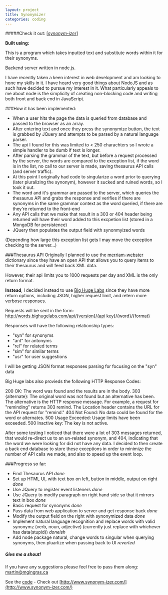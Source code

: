 ```yaml
---
layout: project
title: Synonymizer
categories: coding
---
```


#####Check it out: [\[*synonym-izer*\]](http://www.synonym-izer.com/)

<p><strong>Built using:</strong>&nbsp;&nbsp;<span title="node.js" class="pict-prog-nodejs01 icon-2x"> </span>&nbsp;<span title="MongoDB" class="pict-dbs-mongodb icon-2x"> </span>&nbsp;<span title="JavaScript" class="pict-prog-js02 icon-2x"> </span>&nbsp;<span title="JQuery" class="pict-prog-jquery icon-2x"> </span>&nbsp;<span title="HTML5" class="pict-html5-01 icon-2x"> </span>&nbsp;<span title="CSS3" class="pict-css3-01 icon-2x"> </span></p>

This is a program which takes inputted text and substitute words within it for their synonyms.

Backend server written in node.js.   

I have recently taken a keen interest in web development and am looking to hone my skills in it. I have heard very good things about NodeJS and as such have decided to pursue my interest in it. What particularly appeals to me about node is the simplicity of creating non-blocking code and writing both front and back end in JavaScript.    

<!-- abridge -->

###How it has been implemented:
- When a user hits the page the data is queried from database and passed to the browser as an array.
- After entering text and once they press the synonymize button, the text is grabbed by JQuery and attempts to be parsed by a natural language parser.
- The api I found for this was limited to < 250 charachters so I wrote a simple handler to be dumb if text is longer.
- After parsing the grammar of the text, but before a request processed by the server, the words are compared to the exception list, if the word is in the list, no call to our server is made, saving thesaurus API calls (and server traffic).
- At this point I originally had code to singularize a word prior to querying (later pluralizing the synonym), however it sucked and ruined words, so I took it out.
- The word and it's grammar are passed to the server, which queries the thesaurus API and grabs the response and verifies if there are synonyms in the same grammar context as the word queried, if there are they're returned to the front-end
- Any API calls that we make that result in a 303 or 404 header being returned will have their word added to this excpetion list (stored in a MongoDB for persistence)
- JQuery then populates the output field with synonmyized words


(Depending how large this exception list gets I may move the exception checking to the server...)

###Thesaurus API
Originally I planned to use the [merriam-webster](http://www.dictionaryapi.com/) dictionary since they have an open API that allows you to query items to their thesaurus and will feed back XML data.   

However, their api limits you to 1000 requests per day and XML is the only return format.

**Instead**, I decided instead to use [Big Huge Labs](http://words.bighugelabs.com/api.php) since they have more return options, including JSON, higher request limit, and retern more verbose responses.

Requests will be sent in the form: http://words.bighugelabs.com/api/{version}/{api key}/{word}/{format}

Responses will have the following relationship types:
- "syn" for synonyms
- "ant" for antonyms
- "rel" for related terms
- "sim" for similar terms
- "usr" for user suggestions

I will be getting JSON format responses parsing for focusing on the "syn" data

Big Huge labs also provieds the following HTTP Response Codes:

200 OK: The word was found and the results are in the body.
303 {alternate}: The original word was not found but an alternative has been. The alternative is the HTTP response message. For example, a request for "reminding" returns 303 remind. The Location header contains the URL for the API request for "remind."
404 Not Found: No data could be found for the word or alternates.
500 Usage Exceeded: Usage limits have been exceeded.
500 Inactive key: The key is not active.


After some testing I noticed that there were a lot of 303 messages returned, that would re-direct us to an un-related synonym, and 404, indicating that the word we were looking for did not have any data. I decided to then create a back end database to store these exceptions in order to minimize the number of API calls we made, and also to speed up the event loop.


###Progress so far:

- Find Thesaurus API *done*
- Set up HTML UI, with text box on left, button in middle, output on right *done*
- Use JQuery to register event listeners *done*
- Use JQuery to modify paragraph on right hand side so that it mirrors text in box *done*
- Basic request for synonyms *done*
- Pass data from web application to server and get response back *done*
- Modify the output field on the right with synonymized data *done*
- Implement natural language recognition and replace words with valid synonymz (verb, noun, adjective) (currently just replace with whichever has data(stupid)) *doneish*
- Add node package natural, change words to singular when querying synonyms, then pluarlize when passing back to UI *reverted*


##### Give me a shout!

<div>
<p>If you have any suggestions please feel free to pass them along: <a href="mailto:martin@mgingras.ca?Subject=Synonymizer%20Suggestion" title="Email Me!">martin@mgingras.ca</a></p>
</div>

See the [code](https://github.com/mgingras/synonymizer) - Check out [http://www.synonym-izer.com/](http://www.synonym-izer.com/)

